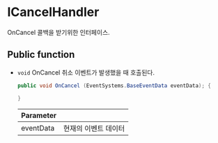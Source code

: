 # ICancelHandler
OnCancel 콜백을 받기위한 인터페이스.

## Public function
- `void` OnCancel
    취소 이벤트가 발생했을 때 호출된다.  
    ``` C#
    public void OnCancel (EventSystems.BaseEventData eventData); {

    }
    ```

    Parameter   ||
    --          |--
    eventData   | 현재의 이벤트 데이터
